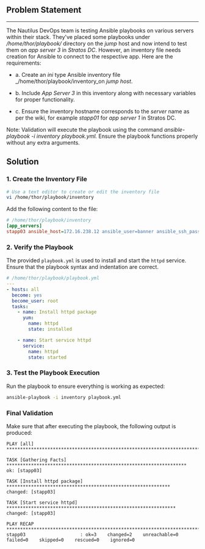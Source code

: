 ## Problem Statement

---

The Nautilus DevOps team is testing Ansible playbooks on various servers within their stack. They've placed some playbooks under _/home/thor/playbook/_ directory on the _jump_ host and now intend to test them on _app server 3_ in _Stratos DC_. However, an inventory file needs creation for Ansible to connect to the respective app. Here are the requirements:

- a. Create an _ini_ type Ansible inventory file _/home/thor/playbook/inventory_on _jump host_.

- b. Include _App Server 3_ in this inventory along with necessary variables for proper functionality.

- c. Ensure the inventory hostname corresponds to the _server_ name as per the wiki, for example _stapp01_ for _app server 1_ in Stratos DC.

Note: Validation will execute the playbook using the command _ansible-playbook -i inventory playbook.yml._ Ensure the playbook functions properly without any extra arguments.

## Solution

### 1. Create the Inventory File

```bash
# Use a text editor to create or edit the inventory file
vi /home/thor/playbook/inventory
```

Add the following content to the file:

```ini
# /home/thor/playbook/inventory
[app_servers]
stapp03 ansible_host=172.16.238.12 ansible_user=banner ansible_ssh_pass=BigGr33n
```

### 2. Verify the Playbook

The provided `playbook.yml` is used to install and start the `httpd` service. Ensure that the playbook syntax and indentation are correct.

```yaml
# /home/thor/playbook/playbook.yml
---
- hosts: all
  become: yes
  become_user: root
  tasks:
    - name: Install httpd package
      yum:
        name: httpd
        state: installed

    - name: Start service httpd
      service:
        name: httpd
        state: started
```

### 3. Test the Playbook Execution

Run the playbook to ensure everything is working as expected:

```bash
ansible-playbook -i inventory playbook.yml
```

### Final Validation

Make sure that after executing the playbook, the following output is produced:

```plaintext
PLAY [all] ******************************************************************************

TASK [Gathering Facts] ******************************************************************
ok: [stapp03]

TASK [Install httpd package] ************************************************************
changed: [stapp03]

TASK [Start service httpd] **************************************************************
changed: [stapp03]

PLAY RECAP ******************************************************************************
stapp03                    : ok=3    changed=2    unreachable=0    failed=0    skipped=0    rescued=0    ignored=0
```
